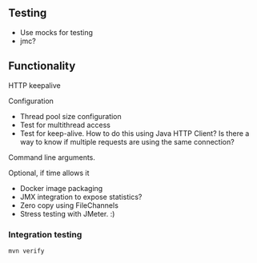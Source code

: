 ## Testing
- Use mocks for testing
- jmc?

## Functionality

HTTP keepalive 

Configuration
- Thread pool size configuration
- Test for multithread access
- Test for keep-alive. How to do this using Java HTTP Client? Is there a way to know if multiple requests are using the same connection? 


Command line arguments. 



Optional, if time allows it
- Docker image packaging
- JMX integration to expose statistics?
- Zero copy using FileChannels
- Stress testing with JMeter. :)

### Integration testing

`mvn verify`

